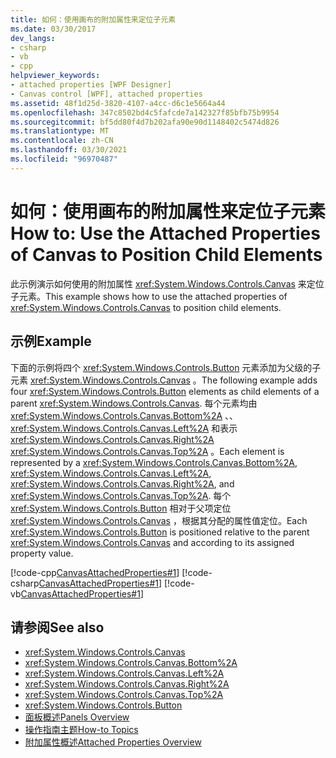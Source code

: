 ```yaml
---
title: 如何：使用画布的附加属性来定位子元素
ms.date: 03/30/2017
dev_langs:
- csharp
- vb
- cpp
helpviewer_keywords:
- attached properties [WPF Designer]
- Canvas control [WPF], attached properties
ms.assetid: 48f1d25d-3820-4107-a4cc-d6c1e5664a44
ms.openlocfilehash: 347c8502bd4c5fafcde7a142327f85bfb75b9954
ms.sourcegitcommit: bf5dd80f4d7b202afa90e90d1148402c5474d826
ms.translationtype: MT
ms.contentlocale: zh-CN
ms.lasthandoff: 03/30/2021
ms.locfileid: "96970487"
---
```

# <a name="how-to-use-the-attached-properties-of-canvas-to-position-child-elements"></a><span data-ttu-id="e5a7c-102">如何：使用画布的附加属性来定位子元素</span><span class="sxs-lookup"><span data-stu-id="e5a7c-102">How to: Use the Attached Properties of Canvas to Position Child Elements</span></span>
<span data-ttu-id="e5a7c-103">此示例演示如何使用的附加属性 <xref:System.Windows.Controls.Canvas> 来定位子元素。</span><span class="sxs-lookup"><span data-stu-id="e5a7c-103">This example shows how to use the attached properties of <xref:System.Windows.Controls.Canvas> to position child elements.</span></span>  
  
## <a name="example"></a><span data-ttu-id="e5a7c-104">示例</span><span class="sxs-lookup"><span data-stu-id="e5a7c-104">Example</span></span>  
 <span data-ttu-id="e5a7c-105">下面的示例将四个 <xref:System.Windows.Controls.Button> 元素添加为父级的子元素 <xref:System.Windows.Controls.Canvas> 。</span><span class="sxs-lookup"><span data-stu-id="e5a7c-105">The following example adds four <xref:System.Windows.Controls.Button> elements as child elements of a parent <xref:System.Windows.Controls.Canvas>.</span></span> <span data-ttu-id="e5a7c-106">每个元素均由 <xref:System.Windows.Controls.Canvas.Bottom%2A> 、、 <xref:System.Windows.Controls.Canvas.Left%2A> 和表示 <xref:System.Windows.Controls.Canvas.Right%2A> <xref:System.Windows.Controls.Canvas.Top%2A> 。</span><span class="sxs-lookup"><span data-stu-id="e5a7c-106">Each element is represented by a <xref:System.Windows.Controls.Canvas.Bottom%2A>, <xref:System.Windows.Controls.Canvas.Left%2A>, <xref:System.Windows.Controls.Canvas.Right%2A>, and <xref:System.Windows.Controls.Canvas.Top%2A>.</span></span>
<span data-ttu-id="e5a7c-107">每个 <xref:System.Windows.Controls.Button> 相对于父项定位 <xref:System.Windows.Controls.Canvas> ，根据其分配的属性值定位。</span><span class="sxs-lookup"><span data-stu-id="e5a7c-107">Each <xref:System.Windows.Controls.Button> is positioned relative to the parent <xref:System.Windows.Controls.Canvas> and according to its assigned property value.</span></span>  
  
 [!code-cpp[CanvasAttachedProperties#1](~/samples/snippets/cpp/VS_Snippets_Wpf/CanvasAttachedProperties/CPP/CanvasAttachedProps.cpp#1)]
 [!code-csharp[CanvasAttachedProperties#1](~/samples/snippets/csharp/VS_Snippets_Wpf/CanvasAttachedProperties/CSharp/CanvasAttachedProps.cs#1)]
 [!code-vb[CanvasAttachedProperties#1](~/samples/snippets/visualbasic/VS_Snippets_Wpf/CanvasAttachedProperties/VisualBasic/CanvasAttachedProps.vb#1)]  
  
## <a name="see-also"></a><span data-ttu-id="e5a7c-108">请参阅</span><span class="sxs-lookup"><span data-stu-id="e5a7c-108">See also</span></span>

- <xref:System.Windows.Controls.Canvas>
- <xref:System.Windows.Controls.Canvas.Bottom%2A>
- <xref:System.Windows.Controls.Canvas.Left%2A>
- <xref:System.Windows.Controls.Canvas.Right%2A>
- <xref:System.Windows.Controls.Canvas.Top%2A>
- <xref:System.Windows.Controls.Button>
- [<span data-ttu-id="e5a7c-109">面板概述</span><span class="sxs-lookup"><span data-stu-id="e5a7c-109">Panels Overview</span></span>](panels-overview.md)
- [<span data-ttu-id="e5a7c-110">操作指南主题</span><span class="sxs-lookup"><span data-stu-id="e5a7c-110">How-to Topics</span></span>](canvas-how-to-topics.md)
- [<span data-ttu-id="e5a7c-111">附加属性概述</span><span class="sxs-lookup"><span data-stu-id="e5a7c-111">Attached Properties Overview</span></span>](../advanced/attached-properties-overview.md)
